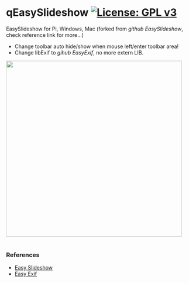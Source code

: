 # qEasySlideshow [![License: GPL v3](https://img.shields.io/badge/License-GPLv3-blue.svg)](https://www.gnu.org/licenses/gpl-3.0) <br>

EasySlideshow for Pi, Windows, Mac (forked from _github EasySlideshow_, check reference link for more...) <br>
  - Change toolbar auto hide/show when mouse left/enter toolbar area! <br>
  - Change libExif to _gihub EasyExif_, no more extern LIB. <br>


<img src="PiEasySlideShow1019.gif" width="480"/> <br><br>


### References
  - [Easy Slideshow](https://github.com/minils/EasySlideshow) <br>
  - [Easy Exif](https://github.com/bdring/Grbl_Esp32) <br>

